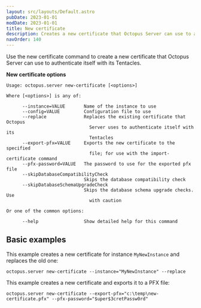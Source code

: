 ```yaml
---
layout: src/layouts/Default.astro
pubDate: 2023-01-01
modDate: 2023-01-01
title: New certificate
description: Creates a new certificate that Octopus Server can use to authenticate itself with its Tentacles
navOrder: 140
---
```


Use the new certificate command to create a new certificate that Octopus Server can use to authenticate itself with its Tentacles.

**New certificate options**

```
Usage: octopus.server new-certificate [<options>]

Where [<options>] is any of:

      --instance=VALUE       Name of the instance to use
      --config=VALUE         Configuration file to use
      --replace              Replaces the existing certificate that Octopus
                               Server uses to authenticate itself with its
                               Tentacles
      --export-pfx=VALUE     Exports the new certificate to the specified
                               file; for use with the import-certificate command
      --pfx-password=VALUE   The password to use for the exported pfx file
      --skipDatabaseCompatibilityCheck
                             Skips the database compatibility check
      --skipDatabaseSchemaUpgradeCheck
                             Skips the database schema upgrade checks. Use
                               with caution

Or one of the common options:

      --help                 Show detailed help for this command
```

## Basic examples

This example creates a new certificate for instance `MyNewInstance` and replaces the old one:
```
octopus.server new-certificate --instance="MyNewInstance" --replace
```

This example creates a new certificate and exports it to a PFX file:
```
octopus.server new-certificate --export-pfx="c:\temp\new-certificate.pfx" --pfx-password="$uper$3cretPassw0rd"
```
